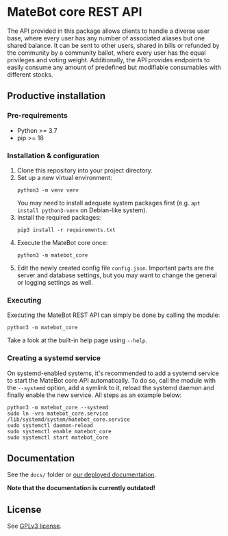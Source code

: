 # MateBot core REST API

The API provided in this package allows clients to handle a diverse user base,
where every user has any number of associated aliases but one shared balance.
It can be sent to other users, shared in bills or refunded by the community
by a community ballot, where every user has the equal privileges and voting
weight. Additionally, the API provides endpoints to easily consume any
amount of predefined but modifiable consumables with different stocks.

## Productive installation

### Pre-requirements

- Python >= 3.7
- pip >= 18

### Installation & configuration

1. Clone this repository into your project directory.
2. Set up a new virtual environment:
   ```shell
   python3 -m venv venv
   ```
   You may need to install adequate system packages first
   (e.g. `apt install python3-venv` on Debian-like system).
3. Install the required packages:
   ```shell
   pip3 install -r requirements.txt
   ```
4. Execute the MateBot core once:
   ```shell
   python3 -m matebot_core
   ```
5. Edit the newly created config file `config.json`. Important parts
   are the server and database settings, but you may want to change
   the general or logging settings as well.

### Executing

Executing the MateBot REST API can simply be done by calling the module:
```shell
python3 -m matebot_core
```
Take a look at the built-in help page using `--help`.

### Creating a systemd service

On systemd-enabled systems, it's recommended to add a systemd service to
start the MateBot core API automatically. To do so, call the module with
the `--systemd` option, add a symlink to it, reload the systemd daemon
and finally enable the new service. All steps as an example below:

```shell
python3 -m matebot_core --systemd
sudo ln -vrs matebot_core.service /lib/systemd/system/matebot_core.service
sudo systemctl daemon-reload
sudo systemctl enable matebot_core
sudo systemctl start matebot_core
```

## Documentation

See the `docs/` folder or [our deployed documentation](https://docs.hopfenspace.org/matebot).

**Note that the documentation is currently outdated!**

## License

See [GPLv3 license](LICENSE).
